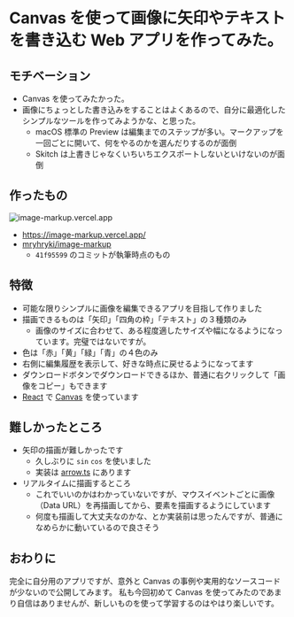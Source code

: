 # Canvas を使って画像に矢印やテキストを書き込む Web アプリを作ってみた。

## モチベーション

- Canvas を使ってみたかった。
- 画像にちょっとした書き込みをすることはよくあるので、自分に最適化したシンプルなツールを作ってみようかな、と思った。
    - macOS 標準の Preview は編集までのステップが多い。マークアップを一回ごとに開いて、何をやるのかを選んだりするのが面倒
    - Skitch は上書きじゃなくいちいちエクスポートしないといけないのが面倒


## 作ったもの

![image-markup.vercel.app](https://i.gyazo.com/07a603ad53276dff4adb709ea71207b3.gif)

- https://image-markup.vercel.app/
- [mryhryki/image-markup](https://github.com/mryhryki/image-markup/tree/41f95599e668888b245d9b53552e9b3c3ed88c46)
    - `41f95599` のコミットが執筆時点のもの


## 特徴

- 可能な限りシンプルに画像を編集できるアプリを目指して作りました
- 描画できるものは「矢印」「四角の枠」「テキスト」の３種類のみ
    - 画像のサイズに合わせて、ある程度適したサイズや幅になるようになっています。完璧ではないですが。
- 色は「赤」「黄」「緑」「青」の４色のみ
- 右側に編集履歴を表示して、好きな時点に戻せるようになってます
- ダウンロードボタンでダウンロードできるほか、普通に右クリックして「画像をコピー」もできます
- [React](https://ja.reactjs.org/) で [Canvas](https://developer.mozilla.org/ja/docs/Web/API/Canvas_API) を使っています


## 難しかったところ

- 矢印の描画が難しかったです
    - 久しぶりに `sin` `cos` を使いました
    - 実装は [arrow.ts](https://github.com/mryhryki/image-markup/blob/41f95599e668888b245d9b53552e9b3c3ed88c46/src/drawer/arrow.ts) にあります
- リアルタイムに描画するところ
    - これでいいのかはわかっていないですが、マウスイベントごとに画像（Data URL）を再描画してから、要素を描画するようにしています
    - 何度も描画して大丈夫なのかな、とか実装前は思ったんですが、普通になめらかに動いているので良さそう


## おわりに

完全に自分用のアプリですが、意外と Canvas の事例や実用的なソースコードが少ないので公開してみます。
私も今回初めて Canvas を使ってみたのであまり自信はありませんが、新しいものを使って学習するのはやはり楽しいです。